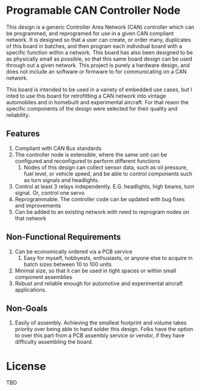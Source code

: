 # Programable CAN Controller Node

This design is a generic Controller Area Network (CAN) controller which can be programmed, and reprogramed for use in a given CAN compliant network. It is designed so that a user can create, or order many, duplicates of this board in batches, and then program each individual board with a specific function within a network. This board has also been designed to be as physically small as possible, so that this same board design can be used through out a given network. This project is purely a hardware design, and does not include an software or firmware to for communicating on a CAN network. 

This board is intended to be used in a variety of embedded use cases, but I inted to use this board for retrofitting a CAN network into vintage automobiles and in homebuilt and experimental aircraft. For that reaon the specific components of the design were selected for their quality and reliability.

## Features
1. Compliant with CAN Bus standards
1. The controller node is extensible, where the same unit can be configured and reconfigured to perform different functions
    1. Nodes of this design can collect sensor data, such as oil pressure, fuel level, or vehicle speed, and be able to control components such as turn signals and headlights.
1. Control at least 3 relays independently. E.G. headlights, high beams, turn signal. Or, control one servo 
1. Reprogrammable. The controller code can be updated with bug fixes and improvements
1. Can be added to an existing network with need to reprogram nodes on that network

## Non-Functional Requirements
1. Can be economically ordered via a PCB service
    1. Easy for myself, hobbyests, enthusiasts, or anyone else to acquire in batch sizes between 10 to 100 units
1. Minimal size, so that it can be used in tight spaces or within small component assemblies
1. Robust and reliable enough for automotive and experimental aircraft applications. 

## Non-Goals
1. Easily of assembly. Achieving the smallest footprint and volume takes priority over being able to hand solder this design. Folks have the option to over this part from a PCB assembly service or vendor, if they have difficulty assembling the board. 

# License 
TBD
